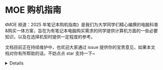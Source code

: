 # MOE 购机指南

《MOE 频道：2025 年笔记本购机指南》是我们为大学同学们精心编撰的电脑科普&购买一体方案，旨在为有笔记本电脑购买需求的同学提供计算机方面的一些必要知识，以及在选择机型时提供一定程度的参考。

文档目前正在持续维护中，也欢迎大家通过 issue 提供你的宝贵意见，如果本文档对你有所帮助的话，不妨点点 star 支持一下~

<details>
碎碎念：仓库主人实在是 git 小白以至于搞了 dev 分支想开发完一起合并然后选了 squash 后来又发现会导致下次合并还要解决冲突然后又 merge 了一次把几百条记录都塞进 main 了（这不是完全没有开 dev 的意义了吗）所以 git 大佬千万千万别点进 commit 记录除非备好降压药（逃）
</details>
